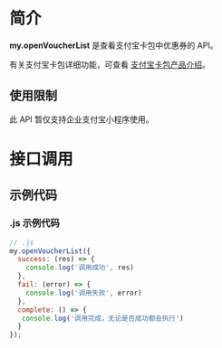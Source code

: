 # 简介

**my.openVoucherList** 是查看支付宝卡包中优惠券的 API。

有关支付宝卡包详细功能，可查看 [支付宝卡包产品介绍](https://opendocs.alipay.com/open/199/105225)。

## 使用限制

此 API 暂仅支持企业支付宝小程序使用。

# 接口调用

## 示例代码

### .js 示例代码

```javascript
// .js
my.openVoucherList({
  success: (res) => {
    console.log('调用成功', res)
  },
  fail: (error) => {
    console.log('调用失败', error)
  },
  complete: () => {
   console.log('调用完成，无论是否成功都会执行')
  }
});
```
